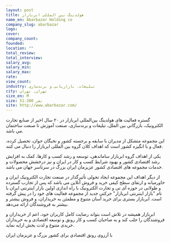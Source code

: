 ```yaml
---
layout: post
title: هولدینگ بین المللی ابربازار
name_en: Abarbazar Holding co
company_slug: abarbazar
logo: 
cover: 
company_count:
founded:
location: ""
total_review: 
total_interview: 
salary_avg: 
salary_min: 
salary_max: 
rate: 
view_count: 
industry: تبلیغات، بازاریابی و برندسازی
city: تهران, تهران
size_en: M
size: 51-200 نفر
site: http://www.abarbazar.com/
---
```


گستره فعالیت های هولدينگ بین‌المللی ابربازار در ٢٠ سال اخير از صنایع تجارت الکترونیک، بازرگاني بین الملل، تبلیغات و برندسازی، صنعت آموزش تا صنعت ساختمان مي باشد.

این مجموعه متشکل از مدیران با سابقه و برجسته کشور و نخبگان جوان، تحصیل کرده، فعال و با انگیزه کشور است که اهداف کلان گروه بین المللی ابربازار را دنبال می کنند.

یکی از اهداف گروه ابربازار ساماندهی، توسعه و رشد کسب و کارها، کمک به افزایش رشد اقتصادی کشور و بهبود شرایط کسب و کار در ایران و نیز درخشش محصولات و خدمات مجموعه های اقتصادی کشور عزیزمان ایران بزرگ در سرتاسر جهان می باشد.

از دیگر اهداف این مجموعه ایجاد تحولی تأثیرگذار در صنعت تجارت الکترونیک ایران و خاورمیانه و ارتقای سطح کیفی خرید و فروش آنلاین می باشد که پس از تجارب گسترده و طولانی در حوزه آی تی و تجارت الکترونیک با راه اندازی اولین بازار اینترنتی ایران با نام "بازار اینترنتی ابربازار" حرکتی جدید از مجموعه فعالیت های خود را در پیش گرفته است.
ابربازار بستری برای خرید آسان متنوع و مطمئن به خریداران، و فروش بیشتر و بيشتر به فروشندگان ارائه می‌دهد.

ابربازار همیشه در تلاش است بتواند رضایت کامل کاربران خود، اعم از خریداران و فروشندگان را جلب کند و به صاحبان کسب و کار رونق و توسعه اقتصادی و به خریداران خریدی متنوع و لذت بخش ارایه نماید.

با آرزوی رونق اقتصادي برای کشور بزرگ و عزیزمان ایران